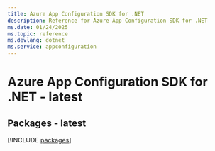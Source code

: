 ```yaml
---
title: Azure App Configuration SDK for .NET
description: Reference for Azure App Configuration SDK for .NET
ms.date: 01/24/2025
ms.topic: reference
ms.devlang: dotnet
ms.service: appconfiguration
---
```

# Azure App Configuration SDK for .NET - latest
## Packages - latest
[!INCLUDE [packages](app-configuration-index.md)]